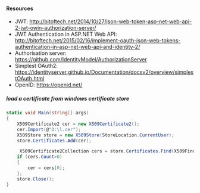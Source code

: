 #### Resources

* JWT: http://bitoftech.net/2014/10/27/json-web-token-asp-net-web-api-2-jwt-owin-authorization-server/
* JWT Authentication in ASP.NET Web API: http://bitoftech.net/2015/02/16/implement-oauth-json-web-tokens-authentication-in-asp-net-web-api-and-identity-2/
* Authorisation server: https://github.com/IdentityModel/AuthorizationServer
* Simplest OAuth2: https://identityserver.github.io/Documentation/docsv2/overview/simplestOAuth.html
* OpenID: https://openid.net/

##### load a certificate from windows certificate store

```csharp
static void Main(string[] args)
{
    X509Certificate2 cer = new X509Certificate2();
    cer.Import(@"D:\l.cer");
    X509Store store = new X509Store(StoreLocation.CurrentUser);
    store.Certificates.Add(cer);

     X509Certificate2Collection cers = store.Certificates.Find(X509FindType.FindBySubjectName, "My Cert's Subject Name", false);
    if (cers.Count>0)
    {
        cer = cers[0];
    };
    store.Close();
}
```
